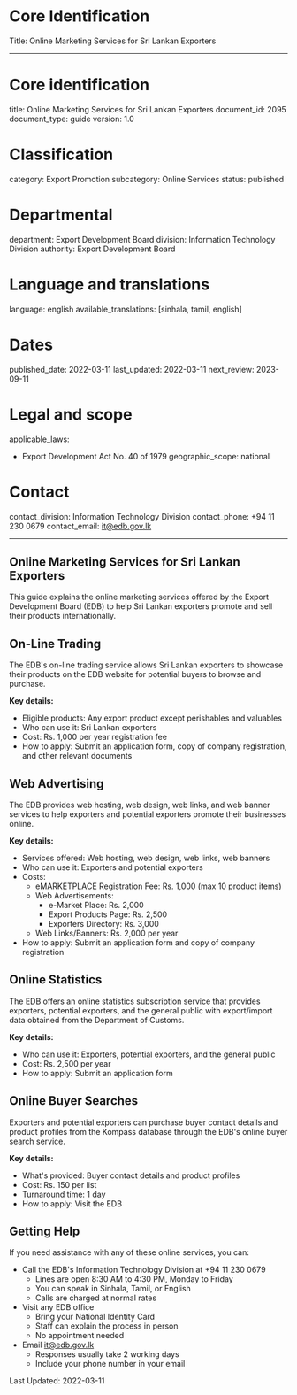 # Core Identification
Title: Online Marketing Services for Sri Lankan Exporters

---
# Core identification
title: Online Marketing Services for Sri Lankan Exporters
document_id: 2095
document_type: guide
version: 1.0

# Classification
category: Export Promotion
subcategory: Online Services
status: published

# Departmental
department: Export Development Board
division: Information Technology Division
authority: Export Development Board

# Language and translations
language: english
available_translations: [sinhala, tamil, english]

# Dates
published_date: 2022-03-11
last_updated: 2022-03-11
next_review: 2023-09-11

# Legal and scope
applicable_laws:
 - Export Development Act No. 40 of 1979
geographic_scope: national

# Contact
contact_division: Information Technology Division
contact_phone: +94 11 230 0679
contact_email: it@edb.gov.lk

---

## Online Marketing Services for Sri Lankan Exporters

This guide explains the online marketing services offered by the Export Development Board (EDB) to help Sri Lankan exporters promote and sell their products internationally.

## On-Line Trading

The EDB's on-line trading service allows Sri Lankan exporters to showcase their products on the EDB website for potential buyers to browse and purchase. 

**Key details:**
- Eligible products: Any export product except perishables and valuables
- Who can use it: Sri Lankan exporters
- Cost: Rs. 1,000 per year registration fee
- How to apply: Submit an application form, copy of company registration, and other relevant documents

## Web Advertising

The EDB provides web hosting, web design, web links, and web banner services to help exporters and potential exporters promote their businesses online.

**Key details:**
- Services offered: Web hosting, web design, web links, web banners
- Who can use it: Exporters and potential exporters
- Costs:
  - eMARKETPLACE Registration Fee: Rs. 1,000 (max 10 product items)
  - Web Advertisements: 
    - e-Market Place: Rs. 2,000
    - Export Products Page: Rs. 2,500
    - Exporters Directory: Rs. 3,000
  - Web Links/Banners: Rs. 2,000 per year
- How to apply: Submit an application form and copy of company registration

## Online Statistics

The EDB offers an online statistics subscription service that provides exporters, potential exporters, and the general public with export/import data obtained from the Department of Customs.

**Key details:**
- Who can use it: Exporters, potential exporters, and the general public
- Cost: Rs. 2,500 per year
- How to apply: Submit an application form

## Online Buyer Searches

Exporters and potential exporters can purchase buyer contact details and product profiles from the Kompass database through the EDB's online buyer search service.

**Key details:**
- What's provided: Buyer contact details and product profiles
- Cost: Rs. 150 per list
- Turnaround time: 1 day
- How to apply: Visit the EDB

## Getting Help

If you need assistance with any of these online services, you can:

- Call the EDB's Information Technology Division at +94 11 230 0679
  - Lines are open 8:30 AM to 4:30 PM, Monday to Friday
  - You can speak in Sinhala, Tamil, or English
  - Calls are charged at normal rates
- Visit any EDB office
  - Bring your National Identity Card
  - Staff can explain the process in person
  - No appointment needed
- Email it@edb.gov.lk
  - Responses usually take 2 working days
  - Include your phone number in your email

Last Updated: 2022-03-11